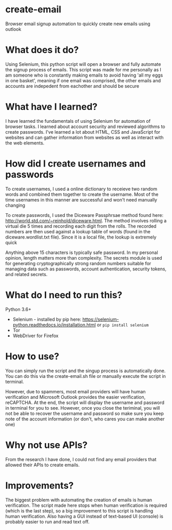 # create-email
Browser email signup automation to quickly create new emails using outlook

# What does it do?
Using Selenium, this python script will open a browser and fully automate the signup process of emails. This script was made for me personally as I am someone who is constantly making emails to avoid having 'all my eggs in one basket', meaning if one email was comprised, the other emails and accounts are indepedent from eachother and should be secure

# What have I learned?
I have learned the fundamentals of using Selenium for automation of browser tasks. I learned about account security and reviewed algorithms to create passwords. I've learned a lot about HTML, CSS and JavaScript for websites and can gather information from websites as well as interact with the web elements.

# How did I create usernames and passwords
To create usernames, I used a online dictionary to receieve two random words and combined them together to create the username. Most of the time usernames in this manner are successful and won't need manually changing

To create passwords, I used the Diceware Passphrsae method found here: http://world.std.com/~reinhold/diceware.html. The method involves rolling a virtual die 5 times and recording each digit from the rolls. The recorded numbers are then used against a lookup table of words (found in the diceware.wordlist.txt file). Since it is a local file, the lookup is extremely quick

Anything above 15 characters is typically safe password. In my personal opinion, length matters more than complexity. The secrets module is used for generating cryptographically strong random numbers suitable for managing data such as passwords, account authentication, security tokens, and related secrets.

# What do I need to run this?
Python 3.6+
* Selenium - installed by pip here: https://selenium-python.readthedocs.io/installation.html or ``` pip install selenium ```
* Tor
* WebDriver for Firefox

# How to use?
You can simply run the script and the singup process is automatically done. You can do this via the create-email.sh file or manually execute the script in terminal.

However, due to spammers, most email providers will have human verification and Microsoft Outlook provides the easier verification, reCAPTCHA. At the end, the script will display the username and password in terminal for you to see. However, once you close the teriminal, you will not be able to recover the username and password so make sure you keep note of the account information (or don't, who cares you can make another one)

# Why not use APIs?
From the research I have done, I could not find any email providers that allowed their APIs to create emails. 

# Improvements?
The biggest problem with automating the creation of emails is human verification. The script made here stops when human verification is required (which is the last step), so a big improvement to this script is handling human verification. Also having a GUI instead of text-based UI (console) is probably easier to run and read text off.
